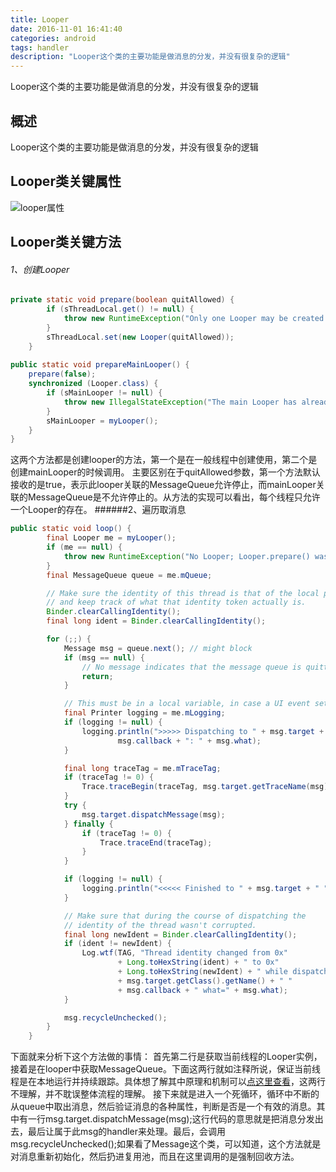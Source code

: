 ```yaml
---
title: Looper
date: 2016-11-01 16:41:40
categories: android
tags: handler
description: "Looper这个类的主要功能是做消息的分发，并没有很复杂的逻辑"
---
```

Looper这个类的主要功能是做消息的分发，并没有很复杂的逻辑
<!-- more -->
## 概述
Looper这个类的主要功能是做消息的分发，并没有很复杂的逻辑

## Looper类关键属性
![looper属性][1]
## Looper类关键方法
###### 1、创建Looper
```java
private static void prepare(boolean quitAllowed) {
        if (sThreadLocal.get() != null) {
            throw new RuntimeException("Only one Looper may be created per thread");
        }
        sThreadLocal.set(new Looper(quitAllowed));
    }
    
public static void prepareMainLooper() {
    prepare(false);
    synchronized (Looper.class) {
        if (sMainLooper != null) {
            throw new IllegalStateException("The main Looper has already been prepared.");
        }
        sMainLooper = myLooper();
    }
}
```
这两个方法都是创建looper的方法，第一个是在一般线程中创建使用，第二个是创建mainLooper的时候调用。
主要区别在于quitAllowed参数，第一个方法默认接收的是true，表示此looper关联的MessageQueue允许停止，而mainLooper关联的MessageQueue是不允许停止的。从方法的实现可以看出，每个线程只允许一个Looper的存在。
######2、遍历取消息
```java
public static void loop() {
        final Looper me = myLooper();
        if (me == null) {
            throw new RuntimeException("No Looper; Looper.prepare() wasn't called on this thread.");
        }
        final MessageQueue queue = me.mQueue;

        // Make sure the identity of this thread is that of the local process,
        // and keep track of what that identity token actually is.
        Binder.clearCallingIdentity();
        final long ident = Binder.clearCallingIdentity();

        for (;;) {
            Message msg = queue.next(); // might block
            if (msg == null) {
                // No message indicates that the message queue is quitting.
                return;
            }

            // This must be in a local variable, in case a UI event sets the logger
            final Printer logging = me.mLogging;
            if (logging != null) {
                logging.println(">>>>> Dispatching to " + msg.target + " " +
                        msg.callback + ": " + msg.what);
            }

            final long traceTag = me.mTraceTag;
            if (traceTag != 0) {
                Trace.traceBegin(traceTag, msg.target.getTraceName(msg));
            }
            try {
                msg.target.dispatchMessage(msg);
            } finally {
                if (traceTag != 0) {
                    Trace.traceEnd(traceTag);
                }
            }

            if (logging != null) {
                logging.println("<<<<< Finished to " + msg.target + " " + msg.callback);
            }

            // Make sure that during the course of dispatching the
            // identity of the thread wasn't corrupted.
            final long newIdent = Binder.clearCallingIdentity();
            if (ident != newIdent) {
                Log.wtf(TAG, "Thread identity changed from 0x"
                        + Long.toHexString(ident) + " to 0x"
                        + Long.toHexString(newIdent) + " while dispatching to "
                        + msg.target.getClass().getName() + " "
                        + msg.callback + " what=" + msg.what);
            }

            msg.recycleUnchecked();
        }
    }
```
下面就来分析下这个方法做的事情：
首先第二行是获取当前线程的Looper实例，接着是在looper中获取MessageQueue。下面这两行就如注释所说，保证当前线程是在本地运行并持续跟踪。具体想了解其中原理和机制可以[点这里查看][3]，这两行不理解，并不耽误整体流程的理解。
接下来就是进入一个死循环，循环中不断的从queue中取出消息，然后验证消息的各种属性，判断是否是一个有效的消息。其中有一行msg.target.dispatchMessage(msg);这行代码的意思就是把消息分发出去，最后让属于此msg的handler来处理。最后，会调用msg.recycleUnchecked();如果看了Message这个类，可以知道，这个方法就是对消息重新初始化，然后扔进复用池，而且在这里调用的是强制回收方法。

[1]: http://ofy9dm2ii.bkt.clouddn.com/image/article/looper.png
[3]: http://www.th7.cn/Program/java/201603/774109.shtml
